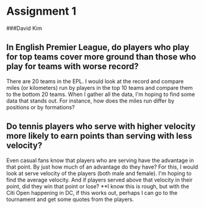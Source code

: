 # Assignment 1
###David Kim

## In English Premier League, do players who play for top teams cover more ground than those who play for teams with worse record?
There are 20 teams in the EPL. I would look at the record and compare miles (or kilometers) run by players in the top 10 teams and compare them to the bottom 20 teams. When I gather all the data, I'm hoping to find some data that stands out. For instance, how does the miles run differ by positions or by formations? 


## Do tennis players who serve with higher velocity more likely to earn points than serving with less velocity?
Even casual fans know that players who are serving have the advantage in that point. By just how much of an advantage do they have? For this, I would look at serve velocity of the players (both male and female). I'm hoping to find the average velocity. And if players served above that velocity in their point, did they win that point or lose? 
**I know this is rough, but with the Citi Open happening in DC, if this works out, perhaps I can go to the tournament and get some quotes from the players. 
